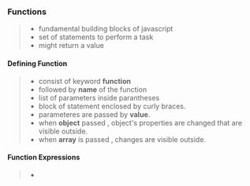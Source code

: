 ### Functions
> - fundamental building blocks of javascript
> - set of statements to perform a task
> - might return a value

#### Defining Function
> * consist of keyword **function** 
> * followed by **name** of the function
> * list of parameters inside parantheses
> * block of statement enclosed by curly braces.
> * parameteres are passed by **value**.
> * when **object** passed , object's properties are changed that are visible outside.
> * when **array** is passed , changes are visible outside.

#### Function Expressions
> + 